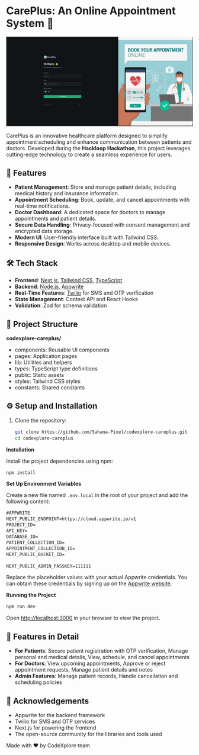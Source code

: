 # CarePlus: An Online Appointment System 🏥

![CarePlus Banner](./public/assets/images/banner.png) <!-- Replace with your actual image path or URL -->

CarePlus is an innovative healthcare platform designed to simplify appointment scheduling and enhance communication between patients and doctors. Developed during the **Hackloop Hackathon**, this project leverages cutting-edge technology to create a seamless experience for users.

## 🚀 Features

- **Patient Management**: Store and manage patient details, including medical history and insurance information.
- **Appointment Scheduling**: Book, update, and cancel appointments with real-time notifications.
- **Doctor Dashboard**: A dedicated space for doctors to manage appointments and patient details.
- **Secure Data Handling**: Privacy-focused with consent management and encrypted data storage.
- **Modern UI**: User-friendly interface built with Tailwind CSS.
- **Responsive Design**: Works across desktop and mobile devices.

## 🛠️ Tech Stack

- **Frontend**: [Next.js](https://nextjs.org/), [Tailwind CSS](https://tailwindcss.com/), [TypeScript](https://www.typescriptlang.org/)
- **Backend**: [Node.js](https://nodejs.org/), [Appwrite](https://appwrite.io/)
- **Real-Time Features**: [Twilio](https://www.twilio.com/) for SMS and OTP verification
- **State Management**: Context API and React Hooks
- **Validation**: Zod for schema validation

## 📂 Project Structure

**codexplore-careplus/**

- components: Reusable UI components
- pages: Application pages
- lib: Utilities and helpers
- types: TypeScript type definitions
- public: Static assets
- styles: Tailwind CSS styles
- constants: Shared constants

## ⚙️ Setup and Installation

1. Clone the repository:
   ```bash
   git clone https://github.com/Sahana-Pixel/codexplore-careplus.git
   cd codexplore-careplus
   ```

**Installation**

Install the project dependencies using npm:

```bash
npm install
```

**Set Up Environment Variables**

Create a new file named `.env.local` in the root of your project and add the following content:

```env
#APPWRITE
NEXT_PUBLIC_ENDPOINT=https://cloud.appwrite.io/v1
PROJECT_ID=
API_KEY=
DATABASE_ID=
PATIENT_COLLECTION_ID=
APPOINTMENT_COLLECTION_ID=
NEXT_PUBLIC_BUCKET_ID=

NEXT_PUBLIC_ADMIN_PASSKEY=111111
```

Replace the placeholder values with your actual Appwrite credentials. You can obtain these credentials by signing up on the [Appwrite website](https://appwrite.io/).

**Running the Project**

```bash
npm run dev
```

Open [http://localhost:3000](http://localhost:3000) in your browser to view the project.

## 🧩 Features in Detail

- **For Patients**: Secure patient registration with OTP verification, Manage personal and medical details, View, schedule, and cancel appointments
- **For Doctors**: View upcoming appointments, Approve or reject appointment requests, Manage patient details and notes
- **Admin Features**: Manage patient records, Handle cancellation and scheduling policies

## 🙌 Acknowledgements

- Appwrite for the backend framework
- Twilio for SMS and OTP services
- Next.js for powering the frontend
- The open-source community for the libraries and tools used

Made with ❤️ by CodeXplore team
